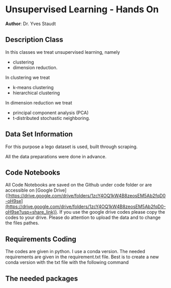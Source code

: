 # Unsupervised Learning - Hands On
**Author**: Dr. Yves Staudt

## Description Class
In this classes we treat unsupervised learning, namely

- clustering
- dimension reduction.

In clustering we treat 
- k-means clustering
- hierarchical clustering

In dimension reduction we treat 
- principal component analysis (PCA)
- t-distributed stochastic neighboring.

## Data Set Information
For this purpose a lego dataset is used, built through scraping. 

All the data preparations were done in advance. 

## Code Notebooks
All Code Notebooks are saved on the Github under code folder or are accessible on [Google Drive]{[https://drive.google.com/drive/folders/1zcY4OQ1kW4B8zeosEM5Ab2fqD0-oH9se](https://drive.google.com/drive/folders/1zcY4OQ1kW4B8zeosEM5Ab2fqD0-oH9se?usp=share_link)}.
If you use the google drive codes please copy the codes to your drive. Please do attention to upload the data and to change the files pathes. 

## Requirements Coding
The codes are given in python. I use a conda version. The needed requirements are given in the requirement.txt file. 
Best is to create a new conda version with the txt file with the following command 


The needed packages 
-

